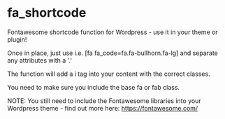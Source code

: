 # fa_shortcode
Fontawesome shortcode function for Wordpress - use it in your theme or plugin!

Once in place, just use i.e. [fa fa_code=fa.fa-bullhorn.fa-lg] and separate any attributes with a '.'

The function will add a i tag into your content with the correct classes.

You need to make sure you include the base fa or fab class.

NOTE: You still need to include the Fontawesome libraries into your Wordpress theme - find out more here: https://fontawesome.com/
